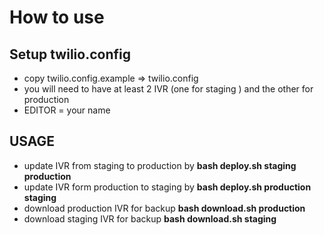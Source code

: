 # How to use
## Setup twilio.config
* copy twilio.config.example => twilio.config
* you will need to have at least 2  IVR (one for staging ) and the other for production
* EDITOR = your name

## USAGE
* update IVR from staging to production by
__bash deploy.sh staging production__
* update IVR form production to staging by
__bash deploy.sh production staging__
* download production IVR for backup
__bash download.sh production__
* download staging IVR for backup
__bash download.sh staging__
